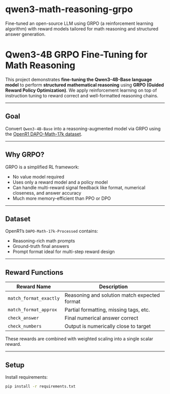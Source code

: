 # qwen3-math-reasoning-grpo
Fine-tuned an open-source LLM using GRPO (a reinforcement learning algorithm) with reward models tailored for math reasoning and structured answer generation.

# Qwen3-4B GRPO Fine-Tuning for Math Reasoning

This project demonstrates **fine-tuning the Qwen3-4B-Base language model** to perform **structured mathematical reasoning** using **GRPO (Guided Reward Policy Optimization)**. We apply reinforcement learning on top of instruction tuning to reward correct and well-formatted reasoning chains.

---

## Goal

Convert `Qwen3-4B-Base` into a reasoning-augmented model via GRPO using the [OpenR1 DAPO-Math-17k dataset](https://huggingface.co/datasets/open-r1/DAPO-Math-17k-Processed).

---

## Why GRPO?

GRPO is a simplified RL framework:
- No value model required
- Uses only a reward model and a policy model
- Can handle multi-reward signal feedback like format, numerical closeness, and answer accuracy
- Much more memory-efficient than PPO or DPO

---

## Dataset

OpenR1’s `DAPO-Math-17k-Processed` contains:
- Reasoning-rich math prompts
- Ground-truth final answers
- Prompt format ideal for multi-step reward design

---

## Reward Functions

| Reward Name            | Description |
|------------------------|-------------|
| `match_format_exactly` | Reasoning and solution match expected format |
| `match_format_approx`  | Partial formatting, missing tags, etc.       |
| `check_answer`         | Final numerical answer correct               |
| `check_numbers`        | Output is numerically close to target        |

These rewards are combined with weighted scaling into a single scalar reward.

---

## Setup

Install requirements:
```bash
pip install -r requirements.txt
```